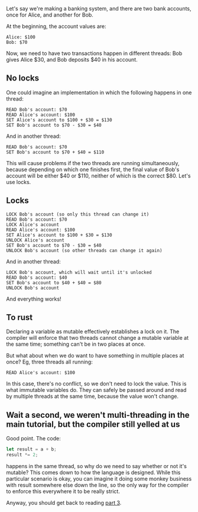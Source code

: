 Let's say we're making a banking system, and there are two bank accounts, once for Alice, and another for Bob.

At the beginning, the account values are:
```text
Alice: $100
Bob: $70
```

Now, we need to have two transactions happen in different threads: Bob gives Alice $30, and Bob deposits $40 in his account. 

## No locks
One could imagine an implementation in which the following happens in one thread:
```text
READ Bob's account: $70
READ Alice's account: $100
SET Alice's account to $100 + $30 = $130
SET Bob's account to $70 - $30 = $40
```

And in another thread:
```text
READ Bob's account: $70
SET Bob's account to $70 + $40 = $110
```

This will cause problems if the two threads are running simultaneously, because depending on which one finishes first, the final value of Bob's account will be either $40 or $110, neither of which is the correct $80.
Let's use locks.

## Locks
```text
LOCK Bob's account (so only this thread can change it)
READ Bob's account: $70
LOCK Alice's account
READ Alice's account: $100
SET Alice's account to $100 + $30 = $130
UNLOCK Alice's account
SET Bob's account to $70 - $30 = $40
UNLOCK Bob's account (so other threads can change it again)
```

And in another thread:
```text
LOCK Bob's account, which will wait until it's unlocked
READ Bob's account: $40
SET Bob's account to $40 + $40 = $80
UNLOCK Bob's account
```

And everything works!

## To rust
Declaring a variable as mutable effectively establishes a lock on it.
The compiler will enforce that two threads cannot change a mutable variable at the same time; something can't be in two places at once.

But what about when we do want to have something in multiple places at once?
Eg, three threads all running:
```text
READ Alice's account: $100
```
In this case, there's no conflict, so we don't need to lock the value.
This is what immutable variables do.
They can safely be passed around and read by multiple threads at the same time, because the value won't change.

## Wait a second, we weren't multi-threading in the main tutorial, but the compiler still yelled at us
Good point.
The code:
```rust
let result = a + b;
result *= 2;
```
happens in the same thread, so why do we need to say whether or not it's mutable?
This comes down to how the language is designed.
While this particular scenario is okay, you can imagine it doing some monkey business with result somewhere else down the line, so the only way for the compiler to enforce this everywhere it to be really strict.

Anyway, you should get back to reading [part 3](rust-03.md).

